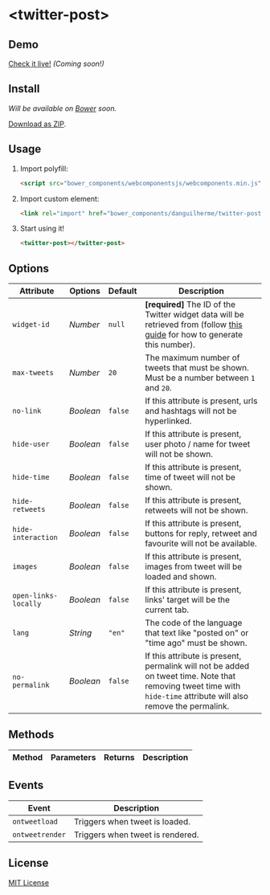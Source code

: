 # &lt;twitter-post&gt;

## Demo

[Check it live!](http://danguilherme.github.io/twitter-post) _(Coming soon!)_

## Install

_Will be available on [Bower](http://bower.io/) soon._

[Download as ZIP](https://github.com/danguilherme/twitter-post/archive/vanilla.zip).

## Usage

1. Import polyfill:

    ```html
    <script src="bower_components/webcomponentsjs/webcomponents.min.js"></script>
    ```

2. Import custom element:

    ```html
    <link rel="import" href="bower_components/danguilherme/twitter-post.html">
    ```

3. Start using it!

    ```html
    <twitter-post></twitter-post>
    ```

## Options

Attribute   	| Options	| Default   	| Description
---------------	| ---------	| -------------	| -----------
`widget-id` 	| *Number*	| `null`    	| **[required]** The ID of the Twitter widget data will be retrieved from (follow [this guide](https://github.com/danguilherme/twitter-post/tree/master#how-to-create-a-widget-id) for how to generate this number).
`max-tweets`	| *Number*	| `20`       	| The maximum number of tweets that must be shown. Must be a number between `1` and `20`.
`no-link`     	| *Boolean*	| `false`    	| If this attribute is present, urls and hashtags will not be hyperlinked.
`hide-user` 	| *Boolean*	| `false`   	| If this attribute is present, user photo / name for tweet will not be shown.
`hide-time` 	| *Boolean*	| `false`   	| If this attribute is present, time of tweet will not be shown.
`hide-retweets`	| *Boolean*	| `false`    	| If this attribute is present, retweets will not be shown.
`hide-interaction`| *Boolean*	| `false`    	| If this attribute is present, buttons for reply, retweet and favourite will not be available.
`images`        | *Boolean* | `false`       | If this attribute is present, images from tweet will be loaded and shown.
`open-links-locally`| *Boolean* | `false`       | If this attribute is present, links' target will be the current tab.
`lang`      	| *String*	| `"en"`    	| The code of the language that text like "posted on" or "time ago" must be shown.
`no-permalink`        | *Boolean* | `false`       | If this attribute is present, permalink will not be added on tweet time. Note that removing tweet time with `hide-time` attribute will also remove the permalink.


## Methods

Method      	| Parameters    	| Returns   	| Description
---------------	| -----------------	| -------------	| -----------

## Events

Event       	| Description
---------------	| -----------
`ontweetload`	| Triggers when tweet is loaded.
`ontweetrender`	| Triggers when tweet is rendered.

## License

[MIT License](http://opensource.org/licenses/MIT)
